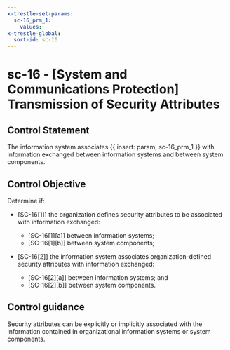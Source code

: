 ```yaml
---
x-trestle-set-params:
  sc-16_prm_1:
    values:
x-trestle-global:
  sort-id: sc-16
---
```


# sc-16 - \[System and Communications Protection\] Transmission of Security Attributes

## Control Statement

The information system associates {{ insert: param, sc-16_prm_1 }} with information exchanged between information systems and between system components.

## Control Objective

Determine if:

- \[SC-16[1]\] the organization defines security attributes to be associated with information exchanged:

  - \[SC-16[1][a]\] between information systems;
  - \[SC-16[1][b]\] between system components;

- \[SC-16[2]\] the information system associates organization-defined security attributes with information exchanged:

  - \[SC-16[2][a]\] between information systems; and
  - \[SC-16[2][b]\] between system components.

## Control guidance

Security attributes can be explicitly or implicitly associated with the information contained in organizational information systems or system components.
